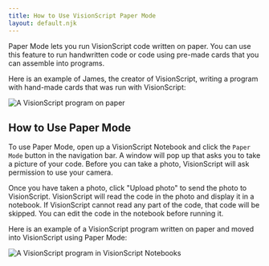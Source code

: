 ```yaml
---
title: How to Use VisionScript Paper Mode
layout: default.njk
---
```


Paper Mode lets you run VisionScript code written on paper. You can use this feature to run handwritten code or code using pre-made cards that you can assemble into programs.

Here is an example of James, the creator of VisionScript, writing a program with hand-made cards that was run with VisionScript:

![A VisionScript program on paper](/assets/paper_mode.jpg)

## How to Use Paper Mode

To use Paper Mode, open up a VisionScript Notebook and click the `Paper Mode` button in the navigation bar. A window will pop up that asks you to take a picture of your code. Before you can take a photo, VisionScript will ask permission to use your camera.

Once you have taken a photo, click "Upload photo" to send the photo to VisionScript. VisionScript will read the code in the photo and display it in a notebook. If VisionScript cannot read any part of the code, that code will be skipped. You can edit the code in the notebook before running it.

Here is an example of a VisionScript program written on paper and moved into VisionScript using Paper Mode:

![A VisionScript program in VisionScript Notebooks](/assets/paper_mode_notebook.png)